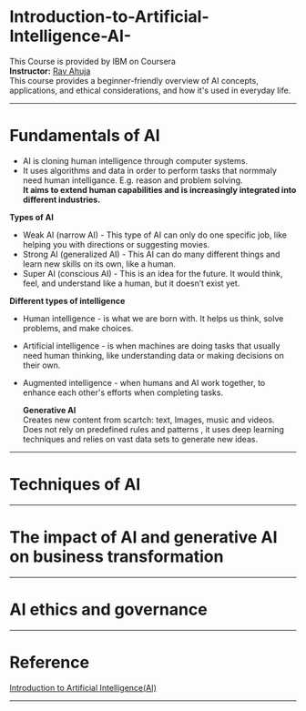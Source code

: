 # Introduction-to-Artificial-Intelligence-AI- 
This Course is provided by IBM on Coursera   
**Instructor:** [Rav Ahuja](https://www.coursera.org/instructor/ravahuja)  
This course provides a beginner-friendly overview of AI concepts, applications, and ethical considerations, and how it's used in everyday life.
____________________________________________________________________________________________________  
# Fundamentals of AI  
* AI is cloning human intelligence through computer systems.  
* It uses algorithms and data in order to perform tasks that normmaly need human intelligance. E.g. reason and problem solving.  
  **It aims to extend human capabilities and is increasingly integrated into different industries.**  

**Types of AI**
* Weak AI (narrow AI) - This type of AI can only do one specific job, like helping you with directions or suggesting movies.  
* Strong AI (generalized AI) - This AI can do many different things and learn new skills on its own, like a human.   
* Super AI (conscious AI) - This is an idea for the future. It would think, feel, and understand like a human, but it doesn’t exist yet.

**Different types of intelligence**
* Human intelligence - is what we are born with. It helps us think, solve problems, and make choices.  
* Artificial intelligence - is when machines are doing tasks that usually need human thinking, like understanding data or making decisions on their own.    
* Augmented intelligence - when humans and AI work together, to enhance each other's efforts when completing tasks.  

  **Generative AI**  
 Creates new content from scartch: text, Images, music and videos.  
Does not rely on predefined rules and patterns , it uses deep learning techniques and relies on vast data sets to generate new ideas.  
  
  
____________________________________________________________________________________________________  
# Techniques of AI  
____________________________________________________________________________________________________  
# The impact of AI and generative AI on business transformation  
____________________________________________________________________________________________________  
# AI ethics and governance  
____________________________________________________________________________________________________
# Reference  
[Introduction to Artificial Intelligence(AI)](https://www.coursera.org/programs/advanced-digital-skills-5a-cpt-july2025-fs5qr/learn/introduction-to-ai)
____________________________________________________________________________________________________  
